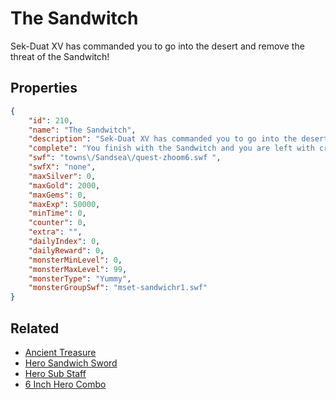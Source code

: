# The Sandwitch

Sek-Duat XV has commanded you to go into the desert and remove the threat of the Sandwitch!

## Properties

```json
{
    "id": 210,
    "name": "The Sandwitch",
    "description": "Sek-Duat XV has commanded you to go into the desert and remove the threat of the Sandwitch!",
    "complete": "You finish with the Sandwitch and you are left with crumbs of truth all over the tablecloth of your mind. What could Sek-Duat be planning with the Sandwitch's spell? It looks like you are going to have to keep playing his game to find out.",
    "swf": "towns\/Sandsea\/quest-zhoom6.swf ",
    "swfX": "none",
    "maxSilver": 0,
    "maxGold": 2000,
    "maxGems": 0,
    "maxExp": 50000,
    "minTime": 0,
    "counter": 0,
    "extra": "",
    "dailyIndex": 0,
    "dailyReward": 0,
    "monsterMinLevel": 0,
    "monsterMaxLevel": 99,
    "monsterType": "Yummy",
    "monsterGroupSwf": "mset-sandwichr1.swf"
}
```

## Related

- [Ancient Treasure](../items/1419-ancient-treasure.md)
- [Hero Sandwich Sword](../items/1504-hero-sandwich-sword.md)
- [Hero Sub Staff](../items/1505-hero-sub-staff.md)
- [6 Inch Hero Combo](../items/1506-6-inch-hero-combo.md)

